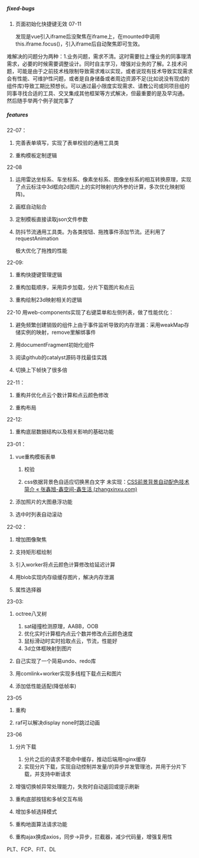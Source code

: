 ##### fixed-bugs

1. 页面初始化快捷键无效 07-11
   
   发现是vue引入iframe后没聚焦在iframe上，在mounted中调用this.iframe.focus()，引入iframe后自动聚焦即可生效。

难解决的问题分为两种：1.业务问题，需求不清。这时需要拉上懂业务的同事理清需求，必要的时候需要调整设计。同时自主学习，增强对业务的了解。2.技术问题，可能是由于之前技术栈限制导致需求难以实现，或者说现有技术导致实现需求会有性能、可维护性问题，或者是自身储备或者周边资源不足(比如说没有现成的组件库)导致工期比预想长。可以通过最小限度实现需求、请教公司或同项目组的同事寻找合适的工具、交叉集成其他框架等方式解决，但最重要的是及早沟通。  
然后随手举两个例子就完事了

##### features

22-07：

1. 完善表单填写，实现了表单校验的通用工具类

2. 重构模板定制逻辑

22-08 

1. 运用雷达坐标系、车坐标系、像素坐标系、图像坐标系的相互转换原理，实现了点云标注中3d框向2d图片上的实时映射(内外参的计算，多次优化映射矩阵)。

2. 画框自动贴合

3. 定制模板直接读取json文件参数

4. 防抖节流通用工具类。为各类按钮、拖拽事件添加节流。还利用了requestAnimation
   
   极大优化了拖拽的性能

22-09:

1. 重构快捷键管理逻辑

2. 重构加载顺序，采用异步加载，分片下载图片和点云

3. 重构绘制23d映射相关的逻辑

22-10 用web-components实现了右键菜单和左侧列表，做了性能优化：

1. 避免频繁创建销毁的组件上由于事件监听导致的内存泄漏：采用weakMap存储实例的映射，remove里解绑事件

2. 用documentFragment初始化组件

3. 阅读github的catalyst源码寻找最佳实践

4. 切换上下帧快了很多倍

22-11：

1. 重构并优化点云个数计算和点云颜色修改

2. 重构布局

22-12:

1. 重构底层数据结构以及相关影响的基础功能

23-01：

1. vue重构模板表单
   
   1. 校验
   
   2. css依据背景色自适应切换黑白文字 未实现：[CSS前景背景自动配色技术简介 « 张鑫旭-鑫空间-鑫生活 (zhangxinxu.com)](https://www.zhangxinxu.com/wordpress/2018/11/css-background-color-font-auto-match/)

2. 添加照片的大图悬浮功能

3. 选中时列表自动滚动

22-02：

1. 增加图像聚焦

2. 支持矩形框绘制

3. 引入worker将点云颜色计算修改给延迟计算

4. 用blob实现内存级缓存图片，解决内存泄漏

5. 属性选择器

23-03:

1. octree八叉树
   
   1. sat碰撞检测原理，AABB，OOB
   2. 优化实时计算框内点云个数并修改点云颜色速度
   3. 鼠标滑动时实时拾取点云，节流，性能好
   4. 3d立体框映射到图片

2. 自己实现了一个简易undo、redo库

3. 用comlink+worker实现多线程下载点云和图片

4. 添加低性能适配(降低帧率)

23-05

1. 重构

2. raf可以解决display none时跳过动画

23-06

1. 分片下载
   
   1. 分片之后的请求不能命中缓存，推动后端用nginx缓存
   2. 实现分片下载，实现自动控制并发量/的异步并发管理池，并用于分片下载，并支持中断请求

2. 增强切换帧异常处理能力，失败时自动返回或提示刷新

3. 重构底部按钮和多帧交互布局

4. 增加多帧选择模式

5. 重构地面算法请求功能

6. 重构ajax换成axios，同步->异步，拦截器，减少代码量，增强复用性



PLT、FCP、FIT、DL
